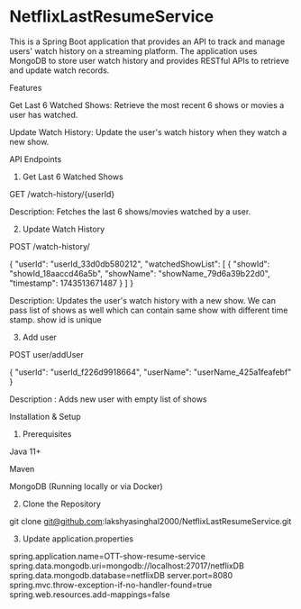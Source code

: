 # NetflixLastResumeService
This is a Spring Boot application that provides an API to track and manage users' watch history on a streaming platform. The application uses MongoDB to store user watch history and provides RESTful APIs to retrieve and update watch records.

Features

Get Last 6 Watched Shows: Retrieve the most recent 6 shows or movies a user has watched.

Update Watch History: Update the user's watch history when they watch a new show.

API Endpoints

1. Get Last 6 Watched Shows

GET /watch-history/{userId}

Description: Fetches the last 6 shows/movies watched by a user.

2. Update Watch History

POST /watch-history/

{
  "userId": "userId_33d0db580212",
  "watchedShowList": [
    {
      "showId": "showId_18aaccd46a5b",
      "showName": "showName_79d6a39b22d0",
      "timestamp": 1743513671487
    }
  ]
}

Description: Updates the user's watch history with a new show. We can pass list of shows as well which can contain same show with different time stamp. show id is unique

3.  Add user

POST user/addUser

{
  "userId": "userId_f226d9918664",
  "userName": "userName_425a1feafebf"
}

Description : Adds new user with empty list of shows


Installation & Setup

1. Prerequisites

Java 11+

Maven

MongoDB (Running locally or via Docker)

2. Clone the Repository

git clone git@github.com:lakshyasinghal2000/NetflixLastResumeService.git

3. Update application.properties

spring.application.name=OTT-show-resume-service
spring.data.mongodb.uri=mongodb://localhost:27017/netflixDB
spring.data.mongodb.database=netflixDB
server.port=8080
spring.mvc.throw-exception-if-no-handler-found=true
spring.web.resources.add-mappings=false


